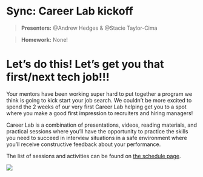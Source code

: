 # Sync: Career Lab kickoff

> **Presenters:** @Andrew Hedges & @Stacie Taylor-Cima

> **Homework:** None!

# Let’s do this! Let’s get you that first/next tech job!!!

Your mentors have been working super hard to put together a program we think is going to kick start your job search. We couldn’t be more excited to spend the 2 weeks of our very first Career Lab helping get you to a spot where you make a good first impression to recruiters and hiring managers!

Career Lab is a combination of presentations, videos, reading materials, and practical sessions where you’ll have the opportunity to practice the skills you need to succeed in interview situations in a safe environment where you’ll receive constructive feedback about your performance.

The list of sessions and activities can be found on [the schedule page](https://www.notion.so/6cd08403f262494a9df67499a8bf89ae).

![](https://media.giphy.com/media/3BMtWpQEVqwNk1aNWR/giphy.gif)
